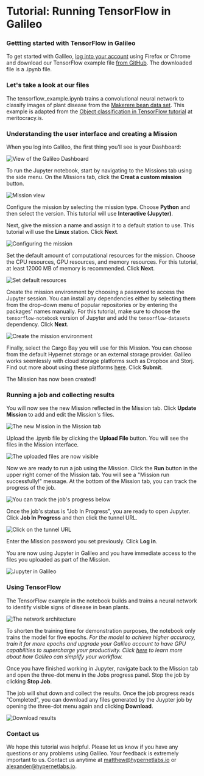 # Tutorial: Running TensorFlow in Galileo

### Gettting started with TensorFlow in Galileo

To get started with Galileo, [log into your account](http://galileo.hypernetlabs.io/) using Firefox or Chrome and download our TensorFlow example file [from GitHub](https://github.com/GoHypernet/Galileo-examples/archive/tensorflow.zip). The downloaded file is a .ipynb file.

### Let's take a look at our files

The tensorflow_example.ipynb trains a convolutional neural network to classify images of plant disease from the [Makerere bean data set](https://github.com/AI-Lab-Makerere/ibean/). This example is adapted from the [Object classification in TensorFlow tutorial](https://meritocracy.is/blog/2020/06/24/object-classification-in-tensorflow/) at meritocracy.is.

### Understanding the user interface and creating a Mission

When you log into Galileo, the first thing you’ll see is your Dashboard:

![View of the Galileo Dashboard](images/common/dashboard.png)

To run the Jupyter notebook, start by navigating to the Missions tab using the side menu. On the Missions tab, click the **Creat a custom mission** button.

![Mission view](images/common/mission.png)

Configure the mission by selecting the mission type. Choose **Python** and then select the version. This tutorial will use **Interactive (Jupyter)**.

Next, give the mission a name and assign it to a default station to use. This tutorial will use the **Linux** station. Click **Next**.

![Configuring the mission](images/tensorflow/configure_mission.png)

Set the default amount of computational resources for the mission. Choose the CPU resources, GPU resources, and memory resources. For this tutorial, at least 12000 MB of memory is recommended. Click **Next**.

![Set default resources](images/tensorflow/resources.png)

Create the mission environment by choosing a password to access the Jupyter session. You can install any dependencies either by selecting them from the drop-down menu of popular repositories or by entering the packages' names manually. For this tutorial, make sure to choose the `tensorflow-notebook` version of Jupyter and add the `tensorflow-datasets` dependency. Click **Next**.

![Create the mission environment](images/tensorflow/environment.png)

Finally, select the Cargo Bay you will use for this Mission. You can choose from the default Hypernet storage or an external storage provider. Galileo works seemlessly with cloud storage platforms such as Dropbox and Storj. Find out more about using these platforms [here](https://galileo-sdk.readthedocs.io/en/latest/cargobays.html). Click **Submit**.

The Mission has now been created!

### Running a job and collecting results

You will now see the new Mission reflected in the Mission tab. Click **Update Mission** to add and edit the Mission's files.

![The new Mission in the Mission tab](images/tensorflow/new_mission.png)

Upload the .ipynb file by clicking the **Upload File** button. You will see the files in the Mission interface.

![The uploaded files are now visible](images/tensorflow/uploaded.png)

Now we are ready to run a job using the Mission. Click the **Run** button in the upper right corner of the Mission tab. You will see a "Mission run successfully!" message. At the bottom of the Mission tab, you can track the progress of the job.

![You can track the job's progress below](images/tensorflow/track_job.png)

Once the job's status is "Job In Progress", you are ready to open Jupyter. Click **Job In Progress** and then click the tunnel URL.

![Click on the tunnel URL](images/tensorflow/tunnel_url.png)

Enter the Mission password you set previously. Click **Log in**.

You are now using Jupyter in Galileo and you have immediate access to the files you uploaded as part of the Mission.

![Jupyter in Galileo](images/tensorflow/jupyter.png)

### Using TensorFlow

The TensorFlow example in the notebook builds and trains a neural network to identify visible signs of disease in bean plants.

![The network architecture](images/tensorflow/architecture.png )

To shorten the training time for demonstration purposes, the notebook only trains the model for five epochs. *For the model to achieve higher accuracy, train it for more epochs and upgrade your Galileo account to have GPU capabilities to supercharge your productivity. Click [here](https://hypernetlabs.io/galileo/) to learn more about how Galileo can simplify your workflow.*

Once you have finished working in Jupyter, navigate back to the Mission tab and open the three-dot menu in the Jobs progress panel. Stop the job by clicking **Stop Job**.

The job will shut down and collect the results. Once the job progress reads "Completed", you can download any files generated by the Juypter job by opening the three-dot menu again and clicking **Download**.

![Download results](images/tensorflow/download.png)

### Contact us

We hope this tutorial was helpful. Please let us know if you have any questions or any problems using Galileo. Your feedback is extremely important to us. Contact us anytime at [matthew@hypernetlabs.io](matthew@hypernetlabs.io) or [alexander@hypernetlabs.io](alexander@hypernetlabs.io).